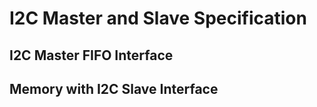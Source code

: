 # I2C Master and Slave Specification

## I2C Master FIFO Interface

## Memory with I2C Slave Interface